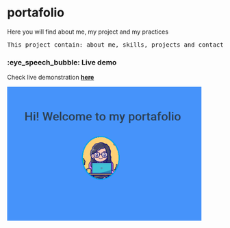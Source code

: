# portafolio
Here you will find about me, my project and my practices
<pre>
This project contain: about me, skills, projects and contact.
</pre>

<h3>:eye_speech_bubble: Live demo</h3>

Check live demonstration <a href="https://dayanab01.github.io/portafolio/"><strong>here</strong></a>

<img width="90%" src="https://github.com/DayanaB01/portafolio/blob/main/src/assets/z_images/preview.png" alt="preview"/>
